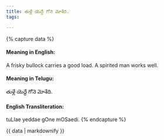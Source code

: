 ```yaml
---
title: తుళ్లే యెద్దే గోనె మోశేది.
tags:

---
```


{% capture data %}
#### Meaning in English:
A frisky bullock carries a good load.
A spirited man works well.

#### Meaning in Telugu:
తుళ్లే యెద్దే గోనె మోశేది.

#### English Transliteration:
tuLlae yeddae gOne mOSaedi.
{% endcapture %}

{{ data | markdownify }}

